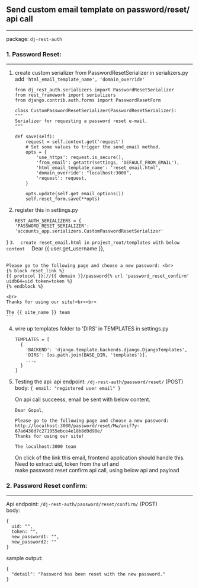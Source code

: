 ## Send custom email template on password/reset/ api call
---

package: `dj-rest-auth`  

### 1. Password Reset:
---
1.  create custom serializer from PasswordResetSerializer in serializers.py
    add `'html_email_template_name', 'domain_override'`
    ```
    from dj_rest_auth.serializers import PasswordResetSerializer  
    from rest_framework import serializers  
    from django.contrib.auth.forms import PasswordResetForm  
    
    class CustomPasswordResetSerializer(PasswordResetSerializer):
    """
    Serializer for requesting a password reset e-mail.
    """

    def save(self):
        request = self.context.get('request')
        # Set some values to trigger the send_email method.
        opts = {
            'use_https': request.is_secure(),
            'from_email': getattr(settings, 'DEFAULT_FROM_EMAIL'),
            'html_email_template_name': 'reset_email.html',
            'domain_override': "localhost:3000",
            'request': request,
        }

        opts.update(self.get_email_options())
        self.reset_form.save(**opts)
    ```

   
2.  register this in settings.py
    ```
    REST_AUTH_SERIALIZERS = {
    'PASSWORD_RESET_SERIALIZER': 'accounts_app.serializers.CustomPasswordResetSerializer'
}
    ```
3.  create reset_email.html in project_root/templates with below content  
    ```
    Dear {{ user.get_username }},<br><br>
    
    Please go to the following page and choose a new password: <br>
    {% block reset_link %}
    {{ protocol }}://{{ domain }}/password{% url 'password_reset_confirm' uidb64=uid token=token %}
    {% endblock %}
    
    <br>
    Thanks for using our site!<br><br>
    
    The {{ site_name }} team
    ```
4.  wire up templates folder to 'DIRS' in TEMPLATES in settings.py
    ```
    TEMPLATES = [
      {
        'BACKEND': 'django.template.backends.django.DjangoTemplates',
        'DIRS': [os.path.join(BASE_DIR, 'templates')],
        ...,
      }
    ]
    ```

5.  Testing the api:
    api endpoint: `/dj-rest-auth/password/reset/`    (POST)  
    body:  `{ email: "registered user email" }`  

    On api call succeess, email be sent with below content.  
    ```
    Dear Gopal,

    Please go to the following page and choose a new password:
    http://localhost:3000/password/reset/Mw/anif7y-67ad436d7c271955ebce4e18b8d9d98e/
    Thanks for using our site!
    
    The localhost:3000 team
    ```

    On click of the link this email, frontend application should handle this.  
    Need to extract uid, token from the url and   
    make password reset confirm api call, using below api and payload  
    
    
### 2. Password Reset confirm:
---
Api endpoint: `/dj-rest-auth/password/reset/confirm/` (POST)  
body: 
```
{
  uid: "",
  token: "",
  new_password1: "",
  new_password2: ""
}
```

sample output:  
```
{
  "detail": "Password has been reset with the new password."
}
```

 

